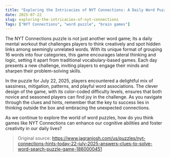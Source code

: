 ```yaml
---
title: "Exploring the Intricacies of NYT Connections: A Daily Word Puzzle Challenge"
date: 2025-07-22
slug: exploring-the-intricacies-of-nyt-connections
Tags: ["NYT Connections", "word puzzle", "brain games"]
---
```


The NYT Connections puzzle is not just another word game; its a daily mental workout that challenges players to think creatively and spot hidden links among seemingly unrelated words. With its unique format of grouping 16 words into four categories, this game encourages lateral thinking and logic, setting it apart from traditional vocabulary-based games. Each day presents a new challenge, inviting players to engage their minds and sharpen their problem-solving skills.

In the puzzle for July 22, 2025, players encountered a delightful mix of sassiness, mitigation, patterns, and playful word associations. The clever design of the game, with its color-coded difficulty levels, ensures that both novice and seasoned players can find joy in the challenge. As you navigate through the clues and hints, remember that the key to success lies in thinking outside the box and embracing the unexpected connections.

As we continue to explore the world of word puzzles, how do you think games like NYT Connections can enhance our cognitive abilities and foster creativity in our daily lives?
> Original source: https://www.jagranjosh.com/us/puzzles/nyt-connections-hints-today-22-july-2025-answers-clues-to-solve-word-search-puzzle-game-1860000451